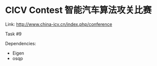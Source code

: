 # CICV Contest 智能汽车算法攻关比赛

Link: http://www.china-icv.cn/index.php/conference

Task #9

Dependencies:

- Eigen
- osqp
